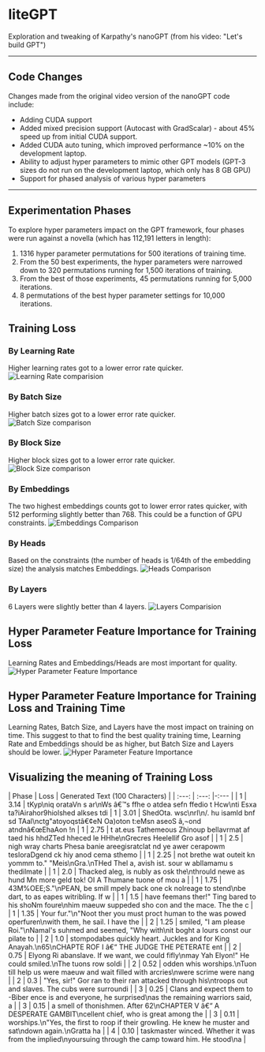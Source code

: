 # liteGPT
Exploration and tweaking of Karpathy's nanoGPT (from his video: "Let's build GPT")

---
## Code Changes
Changes made from the original video version of the nanoGPT code include:
* Adding CUDA support
* Added mixed precision support (Autocast with GradScalar) - about 45% speed up from initial CUDA support.
* Added CUDA auto tuning, which improved performance ~10% on the development laptop.
* Ability to adjust hyper parameters to mimic other GPT models (GPT-3 sizes do not run on the development laptop, which only has 8 GB GPU)
* Support for phased analysis of various hyper parameters

---
## Experimentation Phases
To explore hyper parameters impact on the GPT framework, four phases were run against a novella (which has 112,191 letters in length):
1) 1316 hyper parameter permutations for 500 iterations of training time.
2) From the 50 best experiments, the hyper parameters were narrowed down to 320 permutations running for 1,500 iterations of training.
3) From the best of those experiments, 45 permutations running for 5,000 iterations.
4) 8 permutations of the best hyper parameter settings for 10,000 iterations.

## Training Loss
### By Learning Rate
Higher learning rates got to a lower error rate quicker.
![Learning Rate comparision](charts/training_loss_by_lr.png)
### By Batch Size
Higher batch sizes got to a lower error rate quicker.
![Batch Size comparison](charts/training_loss_by_batch_size.png)
### By Block Size
Higher block sizes got to a lower error rate quicker.
![Block Size comparison](charts/training_loss_by_block_size.png)
### By Embeddings
The two highest embeddings counts got to lower error rates quicker, with 512 performing slightly better than 768.  This could be a function of GPU constraints.
![Embeddings Comparison](charts/training_loss_by_embeddings.png)
### By Heads
Based on the constraints (the number of heads is 1/64th of the embedding size) the analysis matches Embeddings.
![Heads Comparison](charts/training_loss_by_heads.png)
### By Layers
6 Layers were slightly better than 4 layers.
![Layers Comparision](charts/training_loss_by_layers.png)

## Hyper Parameter Feature Importance for Training Loss
Learning Rates and Embeddings/Heads are most important for quality.
![Hyper Parameter Feature Importance](charts/consolidated_hyper_parameter_importance.png)

## Hyper Parameter Feature Importance for Training Loss and Training Time
Learning Rates, Batch Size, and Layers have the most impact on training on time.  This suggest to that to find the best quality training time,
Learning Rate and Embeddings should be as higher, but Batch Size and Layers should be lower.
![Hyper Parameter Feature Importance](charts/consolidated_hyper_parameter_importance_including_training_time.png)

## Visualizing the meaning of Training Loss
| Phase | Loss |                                                                                Generated Text (100 Characters) |
| :---: | :---: |-:--- |
| 1 |  3.14       |       tKyp\niq orataVn s ar\nWs â€™s  ffhe o atdea sefn ffedio t Hcw\nti Esxa ta?iAirahor9hiolshed alkses  tdi 
| 1 | 3.01       |    ShedOta. wsc\nrI\n/. hu isamld bnf sd TAal\nctg"atoyoqstâ€¢eN Oa)oton t:eMsn aseoS â‚¬ond atndnâ€œEhaAon !n 
| 1 | 2.75       |          t at.eus Tathemeous Zhinoup bellavrmat af taed his hhdZTed hheced le HHhe\nGrecres Heelellif Gro asof |
| 1 | 2.5        |           nigh wray charts Phesa banie areegisratclat nd ye awer cerapowm tesloraDgend ck hiy anod cema sthemo |
| 1 | 2.25       |         not brethe wat outeit kn yommm to." "Meis\nGra.\nTHed Thel a, avish ist. sour w abllamamu s thedilmate |
| 1 | 2.0        |          Thacked aleg, is nubly as osk the\nthrould newe as hund Mn more geld tok! OI A Thumane tuone of mou a |
| 1 | 1.75       |         43M%OEE;S."\nPEAN, be smill mpely back one ck nolreage to stend\nbe dart, to as eapes witribling. If w |
| 1 | 1.5        |          have feemans ther!" Ting bared to his shoNm foure\nhim maeuw suppeded sho con and the mace. The the c |
| 1 | 1.35       |         Your fur."\n"Noot ther you must proct human to the was powed operfuren\nwith them, he sail. I have the |
| 2 | 1.25       |         smiled, "I am please Roi."\nNamal's suhmed and seemed, "Why with\nit boght a lours const our pilate to |
| 2 | 1.0        |       stompodabes quickly heart. Juckles and for King Anayah.\n65\nCHAPTE ROF I â€“ THE JUDGE THE PETERATE ent |
| 2 | 0.75       |         Elyong Ri abanslave. If we want, we could fifly\nmay Yah Elyon!" He could smiled.\nThe tuons row soldi |
| 2 | 0.52       |         odden whis worships.\nTuon till help us were maeuw and wait filled with arcries\nwere scrime were nang |
| 2 | 0.3        |          "Yes, sir!" Gor ran to their ran attacked through his\ntroops out and slaves. The cubs were surroundi |
| 3 | 0.25       |          Clans and expect them to -Biber ence is and everyone, he surprised\nas the remaining warriors said, a |
| 3 | 0.15 |       a smell of thonishmen. After 62\nCHAPTER V â€“ A DESPERATE GAMBIT\ncellent chief, who is great among the |
| 3 | 0.11 |        worships.\n"Yes, the first to roop if their growling. He knew he muster and sat\ndown again.\nGratta ha |
| 4 | 0.10 |         taskmaster winced. Whether it was from the implied\nyoursuing through the camp toward him. He stood\na |

